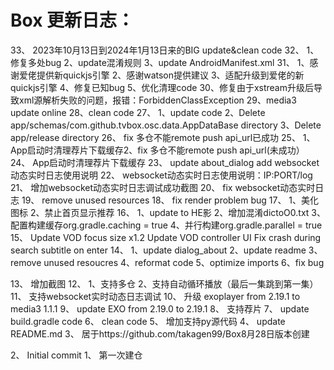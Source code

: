 # Box  更新日志：
33、
2023年10月13日到2024年1月13日来的BIG update&clean code
32、
1、修复多处bug
2、update混淆规则
3、update AndroidManifest.xml
31、
1、感谢爱佬提供新quickjs引擎
2、感谢watson提供建议
3、适配升级到爱佬的新quickjs引擎
4、修复已知bug
5、优化清理code
30、修复由于xstream升级后导致xml源解析失败的问题，报错：ForbiddenClassException
29、media3 update online
28、clean code
27、
1、update code
2、Delete app/schemas/com.github.tvbox.osc.data.AppDataBase directory
3、Delete app/release directory
26、
fix 多仓不能remote push api_url已成功
25、
1、App启动时清理荐片下载缓存2、fix 多仓不能remote push api_url(未成功）
24、
App启动时清理荐片下载缓存
23、
update about_dialog add websocket动态实时日志使用说明
22、
websocket动态实时日志使用说明：IP:PORT/log
21、
增加websocket动态实时日志调试成功截图
20、
fix websocket动态实时日志
19、
remove unused resources
18、
fix render problem bug
17、
1、美化图标
2、禁止首页显示推荐
16、
1、update to HE影
2、增加混淆dictoO0.txt
3、配置构建缓存org.gradle.caching = true
4、并行构建org.gradle.parallel = true
15、
Update VOD focus size x1.2
Update VOD controller UI
Fix crash during search subtitle on enter
14、
1、update dialog_about
2、update readme
3、remove unused resoucres
4、reformat code
5、optimize imports
6、fix bug

13、
增加截图
12、
1、支持多仓
2、支持自动循环播放（最后一集跳到第一集）
11、
支持websocket实时动态日志调试
10、
升级 exoplayer from 2.19.1 to media3 1.1.1
9、
update EXO from 2.19.0 to 2.19.1
8、
支持荐片
7、
update build.gradle code
6、
clean code
5、
增加支持py源代码
4、
update README.md
3、
居于https://github.com/takagen99/Box8月28日版本创建

2、
Initial commit
1、
第一次建仓
